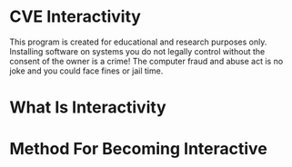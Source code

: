 # CVE Interactivity
This program is created for educational and research purposes only. Installing software on systems you do not legally control without the consent of the owner is a crime! The computer fraud and abuse act is no joke and you could face fines or jail time.

# What Is Interactivity

# Method For Becoming Interactive